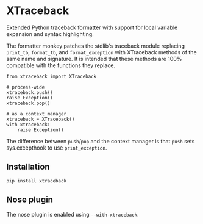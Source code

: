 XTraceback
==========

Extended Python traceback formatter with support for local variable expansion and
syntax highlighting.

The formatter monkey patches the stdlib's traceback module replacing `print_tb`,
`format_tb`, and `format_exception` with XTraceback methods of the same name and
signature. It is intended that these methods are 100% compatible with the functions
they replace.

    from xtraceback import XTraceback

    # process-wide
    xtraceback.push()
    raise Exception()
    xtraceback.pop()
    
    # as a context manager
    xtraceback = XTraceback()
    with xtraceback:
        raise Exception()
        
The difference between `push`/`pop` and the context manager is that `push` sets
sys.excepthook to use `print_exception`. 

## Installation
    
    pip install xtraceback

## Nose plugin

The nose plugin is enabled using `--with-xtraceback`.
